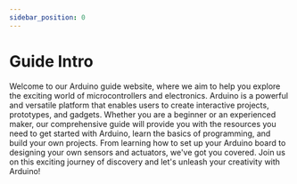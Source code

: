 ```yaml
---
sidebar_position: 0
---
```


# Guide Intro

 Welcome to our Arduino guide website, where we aim to help you explore the exciting world of microcontrollers and electronics. Arduino is a powerful and versatile platform that enables users to create interactive projects, prototypes, and gadgets. Whether you are a beginner or an experienced maker, our comprehensive guide will provide you with the resources you need to get started with Arduino, learn the basics of programming, and build your own projects. From learning how to set up your Arduino board to designing your own sensors and actuators, we've got you covered. Join us on this exciting journey of discovery and let's unleash your creativity with Arduino!



